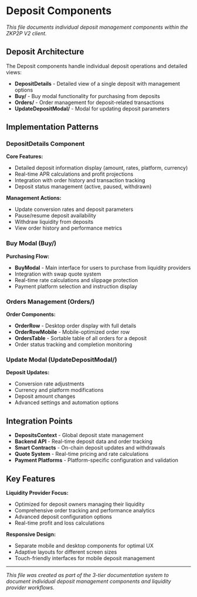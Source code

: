 # Deposit Components

*This file documents individual deposit management components within the ZKP2P V2 client.*

## Deposit Architecture

The Deposit components handle individual deposit operations and detailed views:

- **DepositDetails** - Detailed view of a single deposit with management options
- **Buy/** - Buy modal functionality for purchasing from deposits
- **Orders/** - Order management for deposit-related transactions
- **UpdateDepositModal/** - Modal for updating deposit parameters

## Implementation Patterns

### DepositDetails Component
**Core Features:**
- Detailed deposit information display (amount, rates, platform, currency)
- Real-time APR calculations and profit projections
- Integration with order history and transaction tracking
- Deposit status management (active, paused, withdrawn)

**Management Actions:**
- Update conversion rates and deposit parameters
- Pause/resume deposit availability
- Withdraw liquidity from deposits
- View order history and performance metrics

### Buy Modal (Buy/)
**Purchasing Flow:**
- **BuyModal** - Main interface for users to purchase from liquidity providers
- Integration with swap quote system
- Real-time rate calculations and slippage protection
- Payment platform selection and instruction display

### Orders Management (Orders/)
**Order Components:**
- **OrderRow** - Desktop order display with full details
- **OrderRowMobile** - Mobile-optimized order row
- **OrdersTable** - Sortable table of all orders for a deposit
- Order status tracking and completion monitoring

### Update Modal (UpdateDepositModal/)
**Deposit Updates:**
- Conversion rate adjustments
- Currency and platform modifications
- Deposit amount changes
- Advanced settings and automation options

## Integration Points

- **DepositsContext** - Global deposit state management
- **Backend API** - Real-time deposit data and order tracking
- **Smart Contracts** - On-chain deposit updates and withdrawals
- **Quote System** - Real-time pricing and rate calculations
- **Payment Platforms** - Platform-specific configuration and validation

## Key Features

**Liquidity Provider Focus:**
- Optimized for deposit owners managing their liquidity
- Comprehensive order tracking and performance analytics
- Advanced deposit configuration options
- Real-time profit and loss calculations

**Responsive Design:**
- Separate mobile and desktop components for optimal UX
- Adaptive layouts for different screen sizes
- Touch-friendly interfaces for mobile deposit management

---

*This file was created as part of the 3-tier documentation system to document individual deposit management components and liquidity provider workflows.*